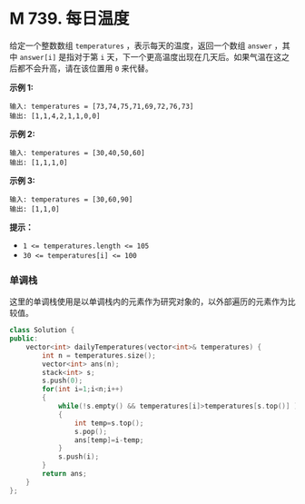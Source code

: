 # M 739. 每日温度

给定一个整数数组 `temperatures` ，表示每天的温度，返回一个数组 `answer` ，其中 `answer[i]` 是指对于第 `i` 天，下一个更高温度出现在几天后。如果气温在这之后都不会升高，请在该位置用 `0` 来代替。

 

**示例 1:**

```
输入: temperatures = [73,74,75,71,69,72,76,73]
输出: [1,1,4,2,1,1,0,0]
```

**示例 2:**

```
输入: temperatures = [30,40,50,60]
输出: [1,1,1,0]
```

**示例 3:**

```
输入: temperatures = [30,60,90]
输出: [1,1,0]
```

 

**提示：**

- `1 <= temperatures.length <= 105`
- `30 <= temperatures[i] <= 100`



### 单调栈

这里的单调栈使用是以单调栈内的元素作为研究对象的，以外部遍历的元素作为比较值。

```cpp
class Solution {
public:
    vector<int> dailyTemperatures(vector<int>& temperatures) {
        int n = temperatures.size();
        vector<int> ans(n);
        stack<int> s;
        s.push(0);
        for(int i=1;i<n;i++)
        {
            while(!s.empty() && temperatures[i]>temperatures[s.top()] )
            {
                int temp=s.top();
                s.pop();
                ans[temp]=i-temp;
            }
            s.push(i);
        }
        return ans;
    }
};
```


